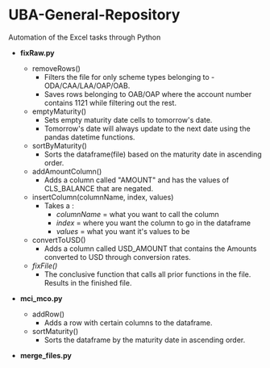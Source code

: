 # UBA-General-Repository

Automation of the Excel tasks through Python
* **fixRaw.py**
  * removeRows()
    * Filters the file for only scheme types belonging to - ODA/CAA/LAA/OAP/OAB.
    * Saves rows belonging to OAB/OAP where the account number contains 1121 while filtering out the rest.
  * emptyMaturity()
    * Sets empty maturity date cells to tomorrow's date.
    * Tomorrow's date will always update to the next date using the pandas datetime functions.
  * sortByMaturity()
    * Sorts the dataframe(file) based on the maturity date in ascending order.
  * addAmountColumn()
    * Adds a column called "AMOUNT" and has the values of CLS_BALANCE that are negated.
  * insertColumn(columnName, index, values)
    * Takes a :
        * *columnName* = what you want to call the column
        * *index* = where you want the column to go in the dataframe
        * *values* = what you want it's values to be
  * convertToUSD()
    * Adds a column called USD_AMOUNT that contains the Amounts converted to USD through conversion rates.
  * *fixFile()*
    * The conclusive function that calls all prior functions in the file. Results in the finished file.
* **mci_mco.py**
  * addRow()
    * Adds a row with certain columns to the dataframe.
  * sortMaturity()
    * Sorts the dataframe by the maturity date in ascending order.

* **merge_files.py**
